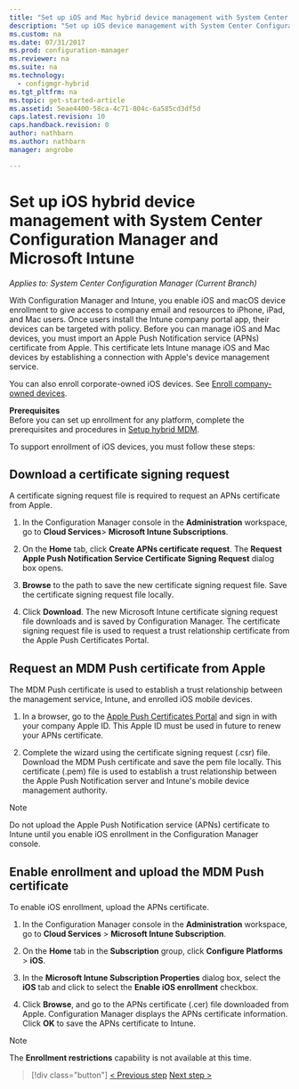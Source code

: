 ```yaml
---
title: "Set up iOS and Mac hybrid device management with System Center Configuration Manager and Microsoft Intune | Microsoft Docs"
description: "Set up iOS device management with System Center Configuration Manager and Microsoft Intune."
ms.custom: na
ms.date: 07/31/2017
ms.prod: configuration-manager
ms.reviewer: na
ms.suite: na
ms.technology:
  - configmgr-hybrid
ms.tgt_pltfrm: na
ms.topic: get-started-article
ms.assetid: 5eae4400-58ca-4c71-804c-6a585cd3df5d
caps.latest.revision: 10
caps.handback.revision: 0
author: nathbarn
ms.author: nathbarn
manager: angrobe

---
```

# Set up iOS hybrid device management with System Center Configuration Manager and Microsoft Intune

*Applies to: System Center Configuration Manager (Current Branch)*

With Configuration Manager and Intune, you enable iOS and macOS device enrollment to give access to company email and resources to iPhone, iPad, and Mac users. Once users install the Intune company portal app, their devices can be targeted with policy. Before you can manage iOS and Mac devices, you must import an Apple Push Notification service (APNs) certificate from Apple. This certificate lets Intune manage iOS and Mac devices by establishing a connection with Apple's device management service.  

 You can also enroll corporate-owned iOS devices.  See [Enroll company-owned devices](enroll-company-owned-devices.md).  

**Prerequisites**<br>
Before you can set up enrollment for any platform, complete the prerequisites and procedures in [Setup hybrid MDM](setup-hybrid-mdm.md).

To support enrollment of iOS  devices, you must follow these steps:  

## Download a certificate signing request
A certificate signing request file is required to request an APNs certificate from Apple.  

1.  In the Configuration Manager console in the **Administration** workspace, go to **Cloud Services**> **Microsoft Intune Subscriptions**.  

2.  On the **Home** tab, click **Create APNs certificate request**. The **Request Apple Push Notification Service Certificate Signing Request** dialog box opens.  

3.  **Browse** to the path to save the new certificate signing request file. Save the certificate signing request file locally.  

4.  Click **Download**. The new Microsoft Intune certificate signing request file downloads and is saved by Configuration Manager. The certificate signing request file is used to request a trust relationship certificate from the Apple Push Certificates Portal.  

## Request an MDM Push certificate from Apple
The MDM Push certificate is used to establish a trust relationship between the management service, Intune, and enrolled iOS mobile devices.  

1.  In a browser, go to the [Apple Push Certificates Portal](http://go.microsoft.com/fwlink/?LinkId=269844) and sign in with your company Apple ID. This Apple ID must be used in future to renew your APNs certificate.  

2.  Complete the wizard using the certificate signing request (.csr) file. Download the MDM Push certificate and save the pem file locally. This certificate (.pem) file is used to establish a trust relationship between the Apple Push Notification server and Intune's mobile device management authority.  

> [!NOTE]  
>  Do not upload the Apple Push Notification service (APNs) certificate to Intune until you enable iOS enrollment in the Configuration Manager console.  

## Enable enrollment and upload the MDM Push certificate
To enable iOS enrollment, upload the APNs certificate.  

1.  In the Configuration Manager console in the **Administration** workspace, go to **Cloud Services** > **Microsoft Intune Subscription**.  

2.  On the **Home** tab in the **Subscription** group, click **Configure Platforms** > **iOS**.  

3.  In the **Microsoft Intune Subscription Properties** dialog box, select the **iOS** tab and click to select the **Enable iOS enrollment** checkbox.  
4.  Click **Browse**, and go to the APNs certificate (.cer) file downloaded from Apple. Configuration Manager displays the APNs certificate information. Click **OK** to save the APNs certificate to Intune.  

> [!NOTE]
> The **Enrollment restrictions** capability is not available at this time. 

> [!div class="button"]
[< Previous step](create-service-connection-point.md)  [Next step >](set-up-additional-management.md)
